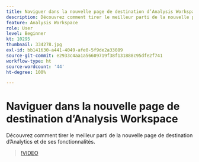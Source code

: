 ```yaml
---
title: Naviguer dans la nouvelle page de destination d’Analysis Workspace
description: Découvrez comment tirer le meilleur parti de la nouvelle page de destination d’Analytics et de ses fonctionnalités.
feature: Analysis Workspace
role: User
level: Beginner
kt: 10295
thumbnail: 334278.jpg
exl-id: bb141630-a441-4049-afe0-5f9de2a33089
source-git-commit: e2933c4aa1a56609719f38f131888c95dfe2f741
workflow-type: ht
source-wordcount: '44'
ht-degree: 100%

---
```


# Naviguer dans la nouvelle page de destination d’Analysis Workspace

Découvrez comment tirer le meilleur parti de la nouvelle page de destination d’Analytics et de ses fonctionnalités.

>[!VIDEO](https://video.tv.adobe.com/v/334278/?quality=12&learn=on)
